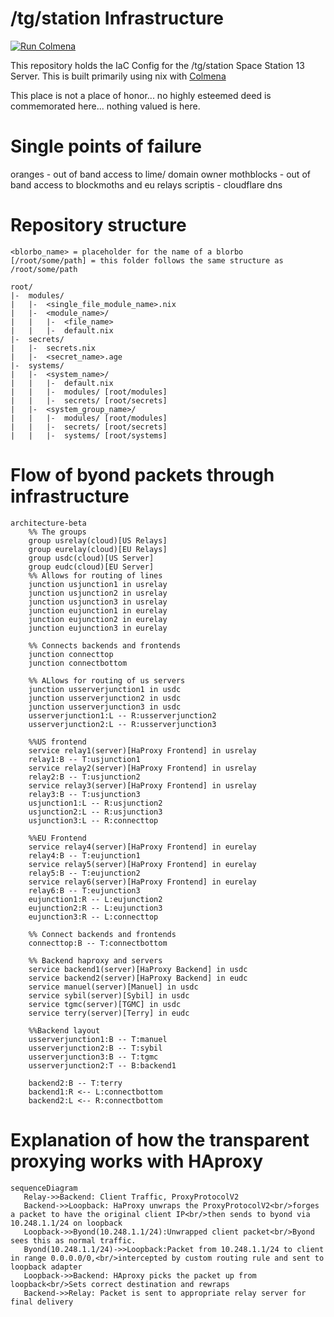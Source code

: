 # /tg/station Infrastructure
[![Run Colmena](https://github.com/tgstation-operations/infrastructure/actions/workflows/colmena.yml/badge.svg)](https://github.com/tgstation-operations/infrastructure/actions/workflows/colmena.yml)

This repository holds the IaC Config for the /tg/station Space Station 13 Server. This is built primarily using nix with [Colmena](https://github.com/zhaofengli/colmena)

This place is not a place of honor... no highly esteemed deed is commemorated here... nothing valued is here.
# Single points of failure
oranges - out of band access to lime/ domain owner
mothblocks - out of band access to blockmoths and eu relays
scriptis - cloudflare dns
# Repository structure
```
<blorbo_name> = placeholder for the name of a blorbo
[/root/some/path] = this folder follows the same structure as /root/some/path 

root/
|-  modules/
|   |-  <single_file_module_name>.nix
|   |-  <module_name>/
|   |   |-  <file_name>
|   |   |-  default.nix
|-  secrets/
|   |-  secrets.nix
|   |-  <secret_name>.age
|-  systems/
|   |-  <system_name>/
|   |   |-  default.nix
|   |   |-  modules/ [root/modules]
|   |   |-  secrets/ [root/secrets]
|   |-  <system_group_name>/
|   |   |-  modules/ [root/modules]
|   |   |-  secrets/ [root/secrets]  
|   |   |-  systems/ [root/systems]  
``` 

# Flow of byond packets through infrastructure
```mermaid
architecture-beta
    %% The groups
    group usrelay(cloud)[US Relays]
    group eurelay(cloud)[EU Relays]
    group usdc(cloud)[US Server]
    group eudc(cloud)[EU Server]
    %% Allows for routing of lines
    junction usjunction1 in usrelay
    junction usjunction2 in usrelay
    junction usjunction3 in usrelay
    junction eujunction1 in eurelay
    junction eujunction2 in eurelay
    junction eujunction3 in eurelay
    
    %% Connects backends and frontends
    junction connecttop
    junction connectbottom

    %% ALlows for routing of us servers
    junction usserverjunction1 in usdc
    junction usserverjunction2 in usdc
    junction usserverjunction3 in usdc
    usserverjunction1:L -- R:usserverjunction2
    usserverjunction2:L -- R:usserverjunction3
    
    %%US frontend
    service relay1(server)[HaProxy Frontend] in usrelay
    relay1:B -- T:usjunction1
    service relay2(server)[HaProxy Frontend] in usrelay
    relay2:B -- T:usjunction2
    service relay3(server)[HaProxy Frontend] in usrelay
    relay3:B -- T:usjunction3
    usjunction1:L -- R:usjunction2
    usjunction2:L -- R:usjunction3
    usjunction3:L -- R:connecttop

    %%EU Frontend
    service relay4(server)[HaProxy Frontend] in eurelay
    relay4:B -- T:eujunction1
    service relay5(server)[HaProxy Frontend] in eurelay
    relay5:B -- T:eujunction2
    service relay6(server)[HaProxy Frontend] in eurelay
    relay6:B -- T:eujunction3
    eujunction1:R -- L:eujunction2
    eujunction2:R -- L:eujunction3
    eujunction3:R -- L:connecttop

    %% Connect backends and frontends
    connecttop:B -- T:connectbottom

    %% Backend haproxy and servers
    service backend1(server)[HaProxy Backend] in usdc
    service backend2(server)[HaProxy Backend] in eudc
    service manuel(server)[Manuel] in usdc
    service sybil(server)[Sybil] in usdc
    service tgmc(server)[TGMC] in usdc
    service terry(server)[Terry] in eudc

    %%Backend layout
    usserverjunction1:B -- T:manuel
    usserverjunction2:B -- T:sybil
    usserverjunction3:B -- T:tgmc
    usserverjunction2:T -- B:backend1
    
    backend2:B -- T:terry
    backend1:R <-- L:connectbottom
    backend2:L <-- R:connectbottom
```
# Explanation of how the transparent proxying works with HAproxy
```mermaid
sequenceDiagram
   Relay->>Backend: Client Traffic, ProxyProtocolV2
   Backend->>Loopback: HaProxy unwraps the ProxyProtocolV2<br/>forges a packet to have the original client IP<br/>then sends to byond via 10.248.1.1/24 on loopback
   Loopback->>Byond(10.248.1.1/24):Unwrapped client packet<br/>Byond sees this as normal traffic.
   Byond(10.248.1.1/24)->>Loopback:Packet from 10.248.1.1/24 to client in range 0.0.0.0/0,<br/>intercepted by custom routing rule and sent to loopback adapter
   Loopback->>Backend: HAproxy picks the packet up from loopback<br/>Sets correct destination and rewraps
   Backend->>Relay: Packet is sent to appropriate relay server for final delivery
```
